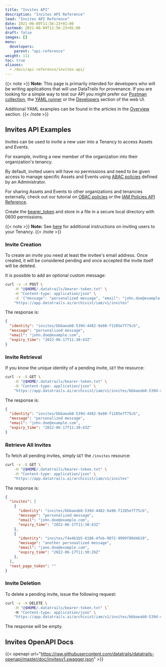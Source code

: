 ```yaml
---
title: "Invites API"
description: "Invites API Reference"
lead: "Invites API Reference"
date: 2021-06-09T11:56:23+01:00
lastmod: 2021-06-09T11:56:23+01:00
draft: false
images: []
menu:
  developers:
    parent: "api-reference"
weight: 111
toc: true
aliases: 
  - /docs/api-reference/invites-api/
---
```

{{< note >}}
**Note:** This page is primarily intended for developers who will be writing applications that will use DataTrails for provenance. 
If you are looking for a simple way to test our API you might prefer our [Postman collection](https://www.postman.com/datatrails-inc/workspace/datatrails-public/overview), the [YAML runner](/developers/yaml-reference/story-runner-components/) or the [Developers](https://app.datatrails.ai) section of the web UI. 

Additional YAML examples can be found in the articles in the [Overview](/platform/overview/introduction/) section.
{{< /note >}}
## Invites API Examples

Invites can be used to invite a new user into a Tenancy to access Assets and Events.

For example, inviting a new member of the organization into their organization's tenancy.

By default, invited users will have no permissions and need to be given access to manage specific Assets and Events using [ABAC policies](/platform/administration/sharing-access-inside-your-tenant/) defined by an Administrator.

For sharing Assets and Events to other organizations and tenancies externally, check out our tutorial on [OBAC policies](/platform/administration/sharing-access-outside-your-tenant/) or the [IAM Policies API Reference](../iam-policies-api/).

Create the [bearer_token](/developers/developer-patterns/getting-access-tokens-using-app-registrations) and store in a file in a secure local directory with 0600 permissions.

{{< note >}}
**Note:** See [here](/platform/administration/identity-and-access-management/#how-do-i-add-users-to-my-organization) for additional instructions on inviting users to your Tenancy.
{{< /note >}}

### Invite Creation

To create an invite you need at least the invitee's email address. Once created, it will be considered pending and once accepted the invite itself will be deleted.

It is possible to add an optional custom message:

```bash
curl -v -X POST \
    -H "@$HOME/.datatrails/bearer-token.txt" \
    -H "Content-type: application/json" \
    -d '{"message": "personalized message", "email": "john.doe@example.com"}' \
    "https://app.datatrails.ai/archivist/iam/v1/invites"
```

The response is:

```json
{
  "identity": "invites/bbbaeab8-539d-4482-9a98-f1285e7f75cb",
  "message": "personalized message",
  "email": "john.doe@example.com",
  "expiry_time": "2022-06-17T11:30:43Z"
}
```

### Invite Retrieval

If you know the unique identity of a pending invite, `GET` the resource:

```bash
curl -v -X GET \
    -H "@$HOME/.datatrails/bearer-token.txt" \
    -H "Content-type: application/json" \
    "https://app.datatrails.ai/archivist/iam/v1/invites/bbbaeab8-539d-4482-9a98-f1285e7f75cb"
```

The response is:

```json
{
  "identity": "invites/bbbaeab8-539d-4482-9a98-f1285e7f75cb",
  "message": "personalized message",
  "email": "john.doe@example.com",
  "expiry_time": "2022-06-17T11:30:43Z"
}
```

### Retrieve All Invites

To fetch all pending invites, simply `GET` the `/invites` resource:

```bash
curl -v -X GET \
    -H "@$HOME/.datatrails/bearer-token.txt" \
    -H "Content-type: application/json" \
    "https://app.datatrails.ai/archivist/iam/v1/invites"
```

The response is:

```json
{
  "invites": [
    {
      "identity": "invites/bbbaeab8-539d-4482-9a98-f1285e7f75cb",
      "message": "personalized message",
      "email": "john.doe@example.com",
      "expiry_time": "2022-06-17T11:30:43Z"
    },
    {
      "identity": "invites/f4e4b1b5-8186-4feb-9072-9999f89d4619",
      "message": "another personalized message",
      "email": "jane.doe@example.com",
      "expiry_time": "2022-06-17T11:30:26Z"
    },
  ],
  "next_page_token": ""
}
```

### Invite Deletion

To delete a pending invite, issue the following request:

```bash
curl -v -X DELETE \
    -H "@$HOME/.datatrails/bearer-token.txt" \`
    -H "Content-type: application/json" \
    "https://app.datatrails.ai/archivist/iam/v1/invites/bbbaeab8-539d-4482-9a98-f1285e7f75cb"
```

The response will be empty.

## Invites OpenAPI Docs

{{< openapi url="https://raw.githubusercontent.com/datatrails/datatrails-openapi/master/doc/invitesv1.swagger.json" >}}
